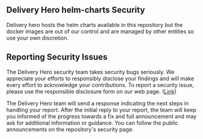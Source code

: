 ## Delivery Hero helm-charts Security
Delivery hero hosts the helm charts available in this repository but the docker images are out of our control and are managed by other entities so use your own discretion.

## Reporting Security Issues
The Delivery Hero security team takes security bugs seriously. We appreciate your efforts to responsibly disclose your findings and will make every effort to acknowledge your contributions.
To report a security issue, please use the responsible disclosure form on our web page. ([Link])

The Delivery Hero team will send a response indicating the next steps in handling your report. After the initial reply to your report, the team will keep you informed of the progress towards a fix and full announcement and may ask for additional information or guidance. You can follow the public announcements on the repository's security page.


[Link]: https://www.deliveryhero.com/security/vulnerability-reporting/
